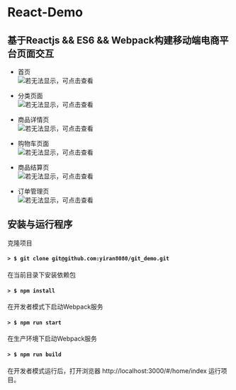 React-Demo
====
基于Reactjs && ES6 && Webpack构建移动端电商平台页面交互
-----
* 首页<br>
![若无法显示，可点击查看](https://github.com/yiran8080/git_demo/blob/master/images/%E9%A6%96%E9%A1%B5.jpg)

* 分类页面<br>
![若无法显示，可点击查看](https://github.com/yiran8080/git_demo/blob/master/images/%E5%88%86%E7%B1%BB%E9%A1%B5%E9%9D%A2.jpg)

* 商品详情页<br>
![若无法显示，可点击查看](https://github.com/yiran8080/git_demo/blob/master/images/%E5%95%86%E5%93%81%E8%AF%A6%E6%83%85%E9%A1%B5.jpg)

* 购物车页面<br>
![若无法显示，可点击查看](https://github.com/yiran8080/git_demo/blob/master/images/%E8%B4%AD%E7%89%A9%E8%BD%A6%E9%A1%B5%E9%9D%A2.jpg)

* 商品结算页<br>
![若无法显示，可点击查看](https://github.com/yiran8080/git_demo/blob/master/images/%E7%BB%93%E7%AE%97%E9%A1%B5%E9%9D%A2.jpg)

* 订单管理页<br>
![若无法显示，可点击查看](https://github.com/yiran8080/git_demo/blob/master/images/%E8%AE%A2%E5%8D%95%E7%AE%A1%E7%90%86%E9%A1%B5%E9%9D%A2.jpg)

安装与运行程序
-------------
克隆项目
#### `> $ git clone git@github.com:yiran8080/git_demo.git`

在当前目录下安装依赖包
#### `> $ npm install`

在开发者模式下启动Webpack服务
#### `> $ npm run start`

在生产环境下启动Webpack服务
#### `> $ npm run build`

在开发者模式运行后，打开浏览器 http://localhost:3000/#/home/index 运行项目。
